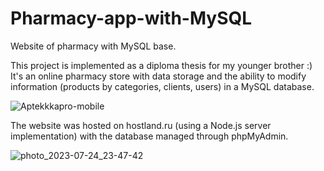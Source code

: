 # Pharmacy-app-with-MySQL
Website of pharmacy with MySQL base.

This project is implemented as a diploma thesis for my younger brother :)
It's an online pharmacy store with data storage and the ability to modify information (products by categories, clients, users) in a MySQL database.

![Aptekkkapro-mobile](https://github.com/IShabarina/Pharmacy-app-with-MySQL/assets/81320062/6622ee36-35aa-41e2-9705-1be723329270)


The website was hosted on hostland.ru (using a Node.js server implementation) with the database managed through phpMyAdmin.

![photo_2023-07-24_23-47-42](https://github.com/IShabarina/Pharmacy-app-with-MySQL/assets/81320062/bdd89517-2bb3-4baa-9375-7c61c335caac)




